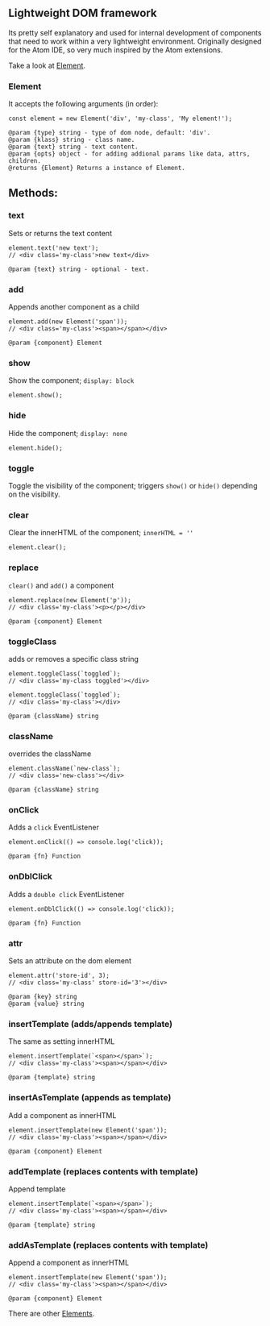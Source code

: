 ## Lightweight DOM framework

Its pretty self explanatory and used for internal development of components that need to work within a very lightweight environment. Originally designed for the Atom IDE, so very much inspired by the Atom extensions. 

Take a look at [Element](https://github.com/modular-rocks/dom/blob/main/src/element/index.ts).

### Element
It accepts the following arguments (in order):

```
const element = new Element('div', 'my-class', 'My element!');
```

```
@param {type} string - type of dom node, default: 'div'.
@param {klass} string - class name.
@param {text} string - text content.
@param {opts} object - for adding addional params like data, attrs, children.
@returns {Element} Returns a instance of Element.
```

## Methods:

### text 
Sets or returns the text content 
```
element.text('new text');
// <div class='my-class'>new text</div>
```
```
@param {text} string - optional - text. 
```

### add 
Appends another component as a child 
```
element.add(new Element('span'));
// <div class='my-class'><span></span></div>
```
```
@param {component} Element 
```

### show 
Show the component; `display: block` 
```
element.show();
```

### hide 
Hide the component; `display: none` 
```
element.hide();
```


### toggle 
Toggle the visibility of the component; triggers `show()` or `hide()` depending on the visibility.

### clear 
Clear the innerHTML of the component; `innerHTML = ''` 
```
element.clear();
```

### replace 
`clear()` and `add()` a component 
```
element.replace(new Element('p'));
// <div class='my-class'><p></p></div>
```
```
@param {component} Element 
```

### toggleClass  
adds or removes a specific class string 
```
element.toggleClass(`toggled`);
// <div class='my-class toggled'></div>

element.toggleClass(`toggled`);
// <div class='my-class'></div>
```
```
@param {className} string 
```

### className  
overrides the className 
```
element.className(`new-class`);
// <div class='new-class'></div>
```
```
@param {className} string
```

### onClick   
Adds a `click` EventListener 
```
element.onClick(() => console.log('click));
```
```
@param {fn} Function  
```

### onDblClick   
Adds a `double click` EventListener 
```
element.onDblClick(() => console.log('click));
```
```
@param {fn} Function  
```

### attr   
Sets an attribute on the dom element 
```
element.attr('store-id', 3);
// <div class='my-class' store-id='3'></div>
```
```
@param {key} string 
@param {value} string
```

### insertTemplate (adds/appends template)
The same as setting innerHTML 
```
element.insertTemplate(`<span></span>`);
// <div class='my-class'><span></span></div>
```
```
@param {template} string 
```

### insertAsTemplate (appends as template)
Add a component as innerHTML 
```
element.insertTemplate(new Element('span'));
// <div class='my-class'><span></span></div>
```
```
@param {component} Element 
```

### addTemplate (replaces contents with template)
Append template 
```
element.insertTemplate(`<span></span>`);
// <div class='my-class'><span></span></div>
```
```
@param {template} string 
```

### addAsTemplate (replaces contents with template)
Append a component as innerHTML 
```
element.insertTemplate(new Element('span'));
// <div class='my-class'><span></span></div>
```
```
@param {component} Element 
```

There are other [Elements](https://github.com/modular-rocks/dom/blob/main/src/).
